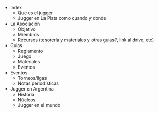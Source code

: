 

* Index
  * Que es el jugger
  * Jugger en La Plata como cuando y donde
* La Asociación
  * Objetivo
  * Miembros
  * Recursos (tesorería y materiales y otras guias?, link al drive, etc)
* Guias
  * Reglamento
  * Juego
  * Materiales
  * Eventos
* Eventos
  * Torneos/ligas
  * Notas periodísticas
* Jugger en Argentina
  * Historia
  * Núcleos
  * Jugger en el mundo
  
  
